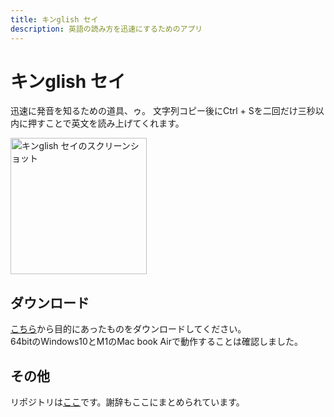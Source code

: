 ```yaml
---
title: キンglish セイ
description: 英語の読み方を迅速にするためのアプリ
---
```

# キンglish セイ
迅速に発音を知るための道具、ゥ。
文字列コピー後にCtrl + Sを二回だけ三秒以内に押すことで英文を読み上げてくれます。

<img width="218" alt="キンglish セイのスクリーンショット" src="https://github.com/tasuren/kinglish-say/assets/45121209/d50d5bfe-196a-4dac-a712-a7669cefaa77">

## ダウンロード
[こちら](https://github.com/tasuren/kinglish-say/releases)から目的にあったものをダウンロードしてください。  
64bitのWindows10とM1のMac book Airで動作することは確認しました。

## その他
リポジトリは[ここ](https://github.com/tasuren/kinglish-say)です。謝辞もここにまとめられています。